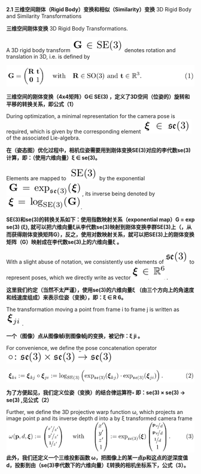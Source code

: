 **2.1 三维空间刚体（Rigid Body）变换和相似（Similarity）变换**  3D Rigid Body and Similarity Transformations

**三维空间刚体变换** 3D Rigid Body Transformations.

A 3D rigid body transform ![](/assets/math_4.png) denotes rotation and translation in 3D, i.e. is defined by

![](/assets/equation_1.png)

**三维空间的刚体变换（4x4矩阵）G∈ SE\(3\)  ，定义了3D空间（位姿的）旋转和平移的转换关系，即公式（1）**

During optimization, a minimal representation for the camera pose is required, which is given by the corresponding element ![](/assets/math_5.png) of the associated Lie-algebra.

**在（姿态图）优化过程中，相机位姿需要用到刚体变换SE\(3\)对应的李代数se\(3\)计算，即：（使用六维向量）ξ ∈ se\(3\)。**

Elements are mapped to ![](/assets/math_6.png) by the exponential ![](/assets/math_7.png) , its inverse being denoted by ![](/assets/math_8.png).

**SE\(3\)和se\(3\)的转换关系如下：使用指数映射关系（exponential map）G = exp se\(3\) \(ξ\), 就可以把六维向量ξ从李代数se\(3\)映射到刚体变换李群SE\(3\)上（，从而获得刚体变换矩阵G），反之，使用对数映射关系，就可以把SE\(3\)上的刚体变换矩阵（G）映射成在李代数se\(3\)上的六维向量ξ 。**

With a slight abuse of notation, we consistently use elements of ![](/assets/math_9.png) to represent poses, which we directly write as vector ![](/assets/math_10.png) .

**这里我们约定（当然不太严谨），使用se\(3\)的六维向量ξ （由三个方向上的角速度和线速度组成）来表示位姿（变换），即：ξ ∈ R 6。**

The transformation moving a point from frame i to frame j is written as ![](/assets/math_11.png) .

**一个（图像）点从图像帧i到图像帧j的变换，被记作：ξ ji 。**

For convenience, we define the pose concatenation operator ![](/assets/math_12.png)

![](/assets/equation_2.png)

**为了方便起见，我们定义位姿（变换）的结合律运算符◦ 即：se\(3\) × se\(3\) → se\(3\) ,见公式（2）**

Further, we define the 3D projective warp function ω, which projects an image point p and its inverse depth d into a by ξ transformed camera frame![](/assets/equation_3.png)**此外，我们还定义一个三维投影函数 ω，把图像上的某一点p和这点的逆深度值d，投影到由（se\(3\)李代数下的六维向量）ξ转换的相机坐标系下，公式（3）。**

